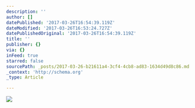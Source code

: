 ```yaml
---
description: ''
author: []
datePublished: '2017-03-26T16:54:39.119Z'
dateModified: '2017-03-26T16:53:24.727Z'
datePublishedOriginal: '2017-03-26T16:54:39.119Z'
title: ''
publisher: {}
via: {}
inFeed: true
starred: false
sourcePath: _posts/2017-03-26-b21611a4-3cf4-4cb8-ad83-1634d49d8c86.md
_context: 'http://schema.org'
_type: Article

---
```

![](https://the-grid-user-content.s3-us-west-2.amazonaws.com/a3d63bd6-5643-463b-aae3-a3e31be19bda.png)